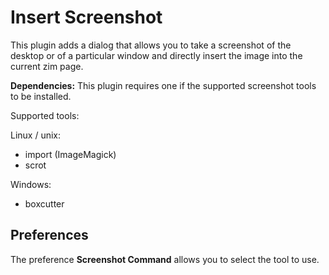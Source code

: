 # Insert Screenshot
This plugin adds a dialog that allows you to take a screenshot of the desktop or of a particular window and directly insert the image into the current zim page.

**Dependencies:** This plugin requires one if the supported screenshot tools to be installed.

Supported tools:

Linux / unix:

* import (ImageMagick)
* scrot


Windows:

* boxcutter


Preferences
-----------

The preference **Screenshot Command** allows you to select the tool to use.

